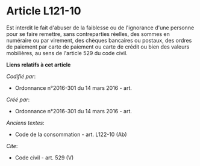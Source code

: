 # Article L121-10

Est interdit le fait d'abuser de la faiblesse ou de l'ignorance d'une personne pour se faire remettre, sans contreparties
réelles, des sommes en numéraire ou par virement, des chèques bancaires ou postaux, des ordres de paiement par carte de
paiement ou carte de crédit ou bien des valeurs mobilières, au sens de l'article 529 du code civil.

**Liens relatifs à cet article**

_Codifié par_:

  - Ordonnance n°2016-301 du 14 mars 2016 - art.

_Créé par_:

  - Ordonnance n°2016-301 du 14 mars 2016 - art.

_Anciens textes_:

  - Code de la consommation - art. L122-10 (Ab)

_Cite_:

  - Code civil - art. 529 (V)
